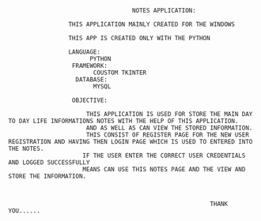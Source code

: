                                        NOTES APPLICATION:

                     THIS APPLICATION MAINLY CREATED FOR THE WINDOWS
                                                             
                     THIS APP IS CREATED ONLY WITH THE PYTHON

                     LANGUAGE:
                           PYTHON
                      FRAMEWORK:
                            COUSTOM TKINTER
                       DATABASE:
                            MYSQL
                                                     
                      OBJECTIVE:  
                                                                
                          THIS APPLICATION IS USED FOR STORE THE MAIN DAY TO DAY LIFE INFORMATIONS NOTES WITH THE HELP OF THIS APPLICATION.
                          AND AS WELL AS CAN VIEW THE STORED INFORMATION. 
                          THIS CONSIST OF REGISTER PAGE FOR THE NEW USER REGISTRATION AND HAVING THEN LOGIN PAGE WHICH IS USED TO ENTERED INTO THE NOTES.
                         IF THE USER ENTER THE CORRECT USER CREDENTIALS AND LOGGED SUCCESSFULLY 
                         MEANS CAN USE THIS NOTES PAGE AND THE VIEW AND STORE THE INFORMATION.  
                                                                                              


                                                             THANK YOU......

                                                                
